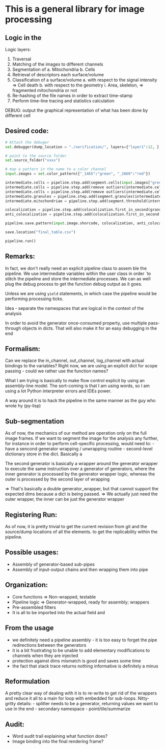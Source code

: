 # This is a general library for image processing

## Logic in the 

Logic layers:
  1. Traversal
  2. Matching of the images to different channels
  3. Segmentation of
      a. Mitochondria
      b. Cells
  4. Retrieval of descriptors each surface/volume
  5. Classification of a surface/volume
      a. with respect to the signal intensity => Cell death
      b. with respect to the geometry
          i. Area, skeleton, =>  fragmented mitochondria or not
  6. Re-hashing of the file names in order to extract time-stamp
  7. Perform time-line tracing and statistics calculation

  DEBUG: output the graphical representation of what has been done by different cell


## Desired code:

```python
# Attach the debuger
set.debugger(dump_location = "./verification/", layers={"layer1":12, })

# point to the source folder 
set.source_folder("xxxx")

# map a pattern in the name to a color channel
input.images = set.color_pattern({"_1465":"green", "_2660":"red"})

intermediate.cells = pipeline.step.add(segment.cells(input.images["green"], binary=True), debugger=layer1)
intermediate.cells = pipeline.step.add(remove outliers(intermediate.cells, "green"), debugger=layer2)
intermediate.cells = pipeline.step.add(remove outliers(intermediate.cells, "red"), debugger=layer2)
intermediate.granules = pipeline.step.add(segment.granules(intermediate.cells, "green"), debugger=layer3)
intermediate.mitochondriae = pipeline.step.add(segment.threshold(intermediate.cells, "red"), debugger=layer3)

colocalization = pipeline.step.add(colocalization.first_in_second(granules, mitochondriae), debugger=layer3)
anti_colocalization = pipeline.step.add(colocalization.first_in_second(granules, not(mitochondriae)), debugger=layer3)

pipeline.save.pattern(input.image.shorcode, colocalization, anti_colocalization)

save.location("final_table.csv")

pipeline.run()
```

## Remarks:
In fact, we don't really need an explicit pipeline class to assem ble the pipeline.
We use intermediate variables within the user class in order `to stitch the pipeline 
and store the intermediate processes. We can as well plug the debug process to 
get the function debug output as it goes.

Unless we are using `yield` statements, in which case the pipeline would be performing
processing ticks.

Idea - separate the namespaces that are logical in the context of the analysis

In order to avoid the generator once-consumed property, use multiple pass-through 
objects in dicts. That will also make it for an easy debugging in the end

## Formalism:
Can we replace the in_channel, out_channel, log_channel with actual bindings to the variables?
Right now, we are using an explicit dict for scope passing - could we rather use the function names?

What I am trying is basically to make flow control explicit by using an assembly-line 
model. The sort-coming is that I am using words, so I am using a lot Python interpreter errors
and IDEs power.

A way around it is to hack the pipeline in the same manner as the guy who wrote hy (py-lisp)

## Sub-segmentation
As of now, the mechanics of our method are operation only on the full image frames.
If we want to segment the image for the analysis any further, for instance in order to
perform cell-specific processing, would need to:
    - have a sencond generator wrapping / unwrapping routine
    - second-level dictionary store in the dict. Basically a 
    
The second generator is basically a wrapper around the generator wrapper to execute 
the same instruction over a generator of generators, where the inner generator is processed
by the generator wrapper logic, whereas the outer is processed by the second layer of wrapping

=> That's basically a double generator_wrapper, but that cannot support the expected dims because
a dict is being passed.
=> We actually just need the outer wrapper, the inner can be just the generator wrapper

## Registering Run:
As of now, it is pretty trivial to get the current revision from git and the source/dump locations
of all the elements. to get the replicability within the pipeline.

## Possible usages:
- Assembly of generator-based sub-pipes
- Assembly of input-output chains and then wrapping them into pipe

## Organization:
- Core functions => Non-wrapped, testable
- Pipeline logic => Generator-wrapped, ready for assembly; wrappers
- Pre-assembled filters
- It is all to be imported into the actual field and 

## From the usage
- we definitely need a pipeline assembly - it is too easy to forget the pipe redirections between the generators
- it is a bit frustrating to be unable to add elementary modifications to channels when they are injected
- protection against dims mismatch is good and saves some time
- the fact that stack trace returns nothing informative is definitely a minus

## Reformulation
A pretty clear way of dealing with it is to re-write to get rid of the wrappers
and reduce it all to a main for loop with embedded for sub-loops.
Nitty-gritty details:
    - splitter needs to be a generator, returning values we want to use in the end
    - secondary namespace
    - point/tile/summarize

## Audit:
- Word audit trail explaining what function does?
- Image binding into the final rendering frame?
